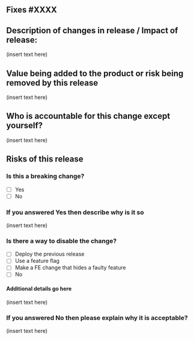 ## Fixes #XXXX

<!-- section -->
## Description of changes in release / Impact of release:
(insert text here)

<!-- section -->
## Value being added to the product or risk being removed by this release
(insert text here)

<!-- section --> 
## Who is accountable for this change except yourself?
(insert text here)

<!-- section -->
## Risks of this release

<!-- section -->
### Is this a breaking change?
  - [ ] Yes
  - [ ] No

<!-- section -->
### If you answered Yes then describe why is it so
(insert text here)

<!-- section -->
### Is there a way to disable the change?
  - [ ] Deploy the previous release
  - [ ] Use a feature flag
  - [ ] Make a FE change that hides a faulty feature
  - [ ] No

<!-- section -->
#### Additional details go here
(insert text here)

<!-- section -->
### If you answered No then please explain why it is acceptable?
(insert text here)
